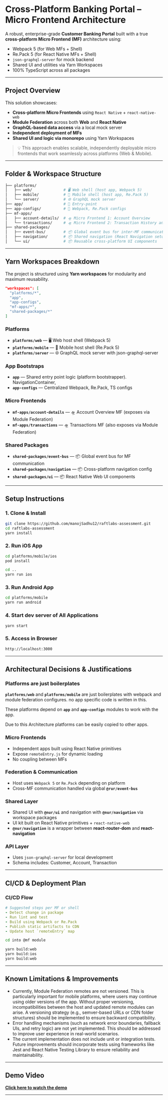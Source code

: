 # Cross-Platform Banking Portal – Micro Frontend Architecture

A robust, enterprise-grade **Customer Banking Portal** built with a true **cross-platform Micro Frontend (MF)** architecture using:

- Webpack 5 (for Web MFs + Shell)
- Re.Pack 5 (for React Native MFs + Shell)
- `json-graphql-server` for mock backend
- Shared UI and utilities via Yarn Workspaces
- 100% TypeScript across all packages

---

## Project Overview

This solution showcases:

- **Cross-platform Micro Frontends** using `React Native` + `react-native-web`
- **Module Federation** across both **Web** and **React Native**
- **GraphQL-based data access** via a local mock server
- **Independent deployment of MFs**
- **Shared UI and logic via monorepo** using Yarn Workspaces

> 💡 This approach enables scalable, independently deployable micro frontends that work seamlessly across platforms (Web & Mobile).

---

## Folder & Workspace Structure

```bash
├── platforms/
│   ├── web/              # 🖥️ Web shell (host app, Webpack 5)
│   ├── mobile/           # 📱 Mobile shell (host app, Re.Pack 5)
│   └── server/           # 🌐 GraphQL mock server
├── app/                  # 🚀 Entry-point
├── app-configs/          # 🚀 Webpack, Re.Pack configs
├── mf-apps/
│   ├── account-details/  # 🛸 Micro Frontend 1: Account Overview
│   └── transactions/     # 🛸 Micro Frontend 2: Transaction History and Details
├── shared-packages/
│   ├── event-bus/        # 📦 Global event bus for inter-MF communication
│   ├── navigation/       # 📦 Shared navigation (React Navigation setup)
│   └── ui/               # 📦 Reusable cross-platform UI components
```

---

## Yarn Workspaces Breakdown

The project is structured using **Yarn workspaces** for modularity and maximum reusability.

```json
"workspaces": [
  "platforms/*",
  "app",
  "app-configs",
  "mf-apps/*",
  "shared-packages/*"
]
```

### Platforms
- **`platforms/web`** — 🖥️ Web host shell (Webpack 5)
- **`platforms/mobile`** — 📱 Mobile host shell (Re.Pack 5)
- **`platforms/server`** — 🌐 GraphQL mock server with json-graphql-server

### App Bootstraps
- **`app`** — Shared entry point logic (platform bootstrapper). NavigationContainer,
- **`app-configs`** — Centralized Webpack, Re.Pack, TS configs

### Micro Frontends
- **`mf-apps/account-details`** — 🛸 Account Overview MF (exposes via Module Federation)
- **`mf-apps/transactions`** — 🛸 Transactions MF (also exposes via Module Federation)

### Shared Packages
- **`shared-packages/event-bus`** — 📦 Global event bus for MF communication
- **`shared-packages/navigation`** — 📦 Cross-platform navigation config
- **`shared-packages/ui`** — 📦 React Native Web UI components

---

## Setup Instructions

### 1. Clone & Install

```bash
git clone https://github.com/manojSadhu12/raftlabs-assessment.git
cd raftlabs-assessment
yarn install
```

### 2. Run iOS App

```bash
cd platforms/mobile/ios
pod install

cd ..
yarn run ios
```

### 3. Run Android App

```bash
cd platforms/mobile
yarn run android
```


### 4. Start dev server of All Applications

```bash
yarn start
```

### 5. Access in Browser

```bash
http://localhost:3000
```

---

## Architectural Decisions & Justifications

### Platforms are just boilerplates
**`platforms/web`** and **`platforms/mobile`** are just boilerplates with webpack and module federation configures. no app specific code is written in this.

These platforms depend on **`app`** and **`app-configs`** modules to work with the app.

Due to this Architecture platforms can be easily copied to other apps. 

### Micro Frontends
- Independent apps built using React Native primitives
- Expose `remoteEntry.js` for dynamic loading
- No coupling between MFs

### Federation & Communication
- Host uses `Webpack 5` or `Re.Pack` depending on platform
- Cross-MF communication handled via global **`@rur/event-bus`**

### Shared Layer
- Shared UI with **`@nur/ui`** and navigation with **`@nur/navigation`** via workspace packages
- UI kit built on React Native primitives + `react-native-web`
- **`@nur/navigation`** is a wrapper between **react-router-dom** and **react-navigation**

### API Layer
- Uses `json-graphql-server` for local development
- Schema includes: Customer, Account, Transaction

---

## CI/CD & Deployment Plan

### CI/CD Flow

```yaml
# Suggested steps per MF or shell
- Detect change in package
- Run lint and test
- Build using Webpack or Re.Pack
- Publish static artifacts to CDN
- Update host `remoteEntry` map
```

```bash
cd into @mf module

yarn build:web
yarn build:ios
yarn build:web
```

---

## Known Limitations & Improvements

- Currently, Module Federation remotes are not versioned. This is particularly important for mobile platforms, where users may continue using older versions of the app. Without proper versioning, incompatibilities between the host and updated remote modules can arise. A versioning strategy (e.g., semver-based URLs or CDN folder structures) should be implemented to ensure backward compatibility.
- Error handling mechanisms (such as network error boundaries, fallback UIs, and retry logic) are not yet implemented. This should be addressed to improve user experience in real-world scenarios.
- The current implementation does not include unit or integration tests. Future improvements should incorporate tests using frameworks like Jest and React Native Testing Library to ensure reliability and maintainability.

---

## Demo Video

**[Click here to watch the demo](https://www.loom.com/share/4cb7de072e9240f192727e5ef0ea7ee0)**  

---
